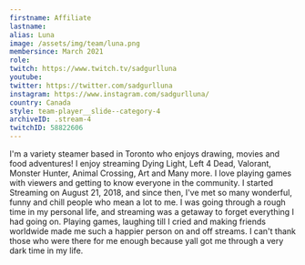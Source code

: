 ```yaml
---
firstname: Affiliate
lastname:
alias: Luna
image: /assets/img/team/luna.png
membersince: March 2021
role: 
twitch: https://www.twitch.tv/sadgurlluna
youtube:
twitter: https://twitter.com/sadgurlluna
instagram: https://www.instagram.com/sadgurlluna/
country: Canada
style: team-player__slide--category-4
archiveID: .stream-4
twitchID: 58822606 
---
```

I'm a variety steamer based in Toronto who enjoys drawing, movies and food adventures! I enjoy streaming Dying Light, Left 4 Dead, Valorant, Monster Hunter, Animal Crossing, Art and Many more. I love playing games with viewers and getting to know everyone in the community. I started Streaming on August 21, 2018, and since then, I've met so many wonderful, funny and chill people who mean a lot to me. I was going through a rough time in my personal life, and streaming was a getaway to forget everything I had going on. Playing games, laughing till I cried and making friends worldwide made me such a happier person on and off streams. I can't thank those who were there for me enough because yall got me through a very dark time in my life.